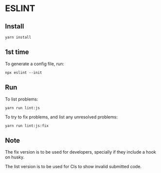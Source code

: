 # ESLINT

## Install

```
yarn install
```

## 1st time

To generate a config file, run:

```
npx eslint --init
```

## Run

To list problems:

```
yarn run lint:js
```

To try to fix problems, and list any unresolved problems:

```
yarn run lint:js:fix
```

## Note

The fix version is to be used for developers, specially if they include a hook
on husky.

The list version is to be used for CIs to show invalid submitted code.
